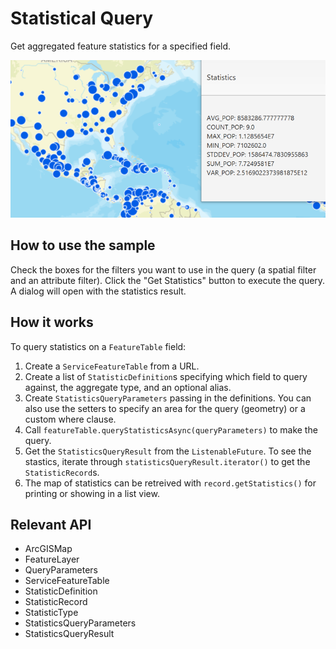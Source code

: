 # Statistical Query

Get aggregated feature statistics for a specified field.

![](StatisticalQuery.png)

## How to use the sample

Check the boxes for the filters you want to use in the query (a spatial filter and an attribute filter). Click 
the "Get Statistics" button to execute the query. A dialog will open with the statistics result.

## How it works

To query statistics on a `FeatureTable` field:

1.  Create a `ServiceFeatureTable` from a URL.
2.  Create a list of `StatisticDefinition`s specifying which field to query against, the aggregate 
  type, and an optional alias.
3.  Create `StatisticsQueryParameters` passing in the definitions. You can also use the setters to 
  specify an area for the query (geometry) or a custom where clause.
4.  Call `featureTable.queryStatisticsAsync(queryParameters)` to make the query.
5.  Get the `StatisticsQueryResult` from the `ListenableFuture`. To see the stastics, 
  iterate through `statisticsQueryResult.iterator()` to get the `StatisticRecord`s.
6.  The map of statistics can be retreived with `record.getStatistics()` for printing or showing in 
  a list view.

## Relevant API

*   ArcGISMap
*   FeatureLayer
*   QueryParameters
*   ServiceFeatureTable
*   StatisticDefinition
*   StatisticRecord
*   StatisticType
*   StatisticsQueryParameters
*   StatisticsQueryResult


